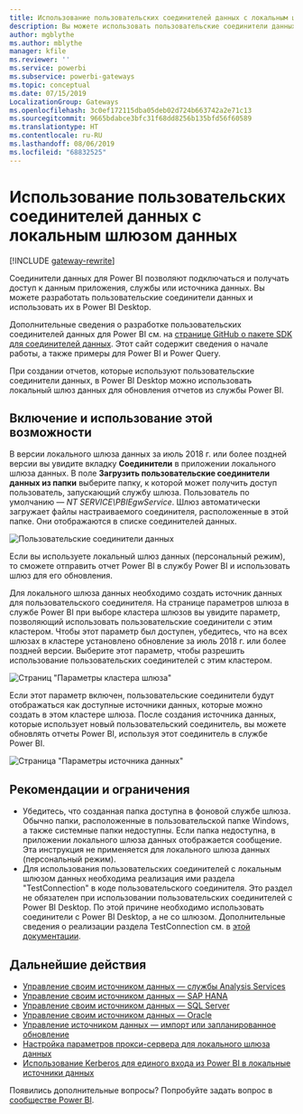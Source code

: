 ```yaml
---
title: Использование пользовательских соединителей данных с локальным шлюзом данных
description: Вы можете использовать пользовательские соединители данных с локальным шлюзом данных.
author: mgblythe
ms.author: mblythe
manager: kfile
ms.reviewer: ''
ms.service: powerbi
ms.subservice: powerbi-gateways
ms.topic: conceptual
ms.date: 07/15/2019
LocalizationGroup: Gateways
ms.openlocfilehash: 3c0ef172115dba05deb02d724b663742a2e71c13
ms.sourcegitcommit: 9665bdabce3bfc31f68dd8256b135bfd56f60589
ms.translationtype: HT
ms.contentlocale: ru-RU
ms.lasthandoff: 08/06/2019
ms.locfileid: "68832525"
---
```

# <a name="use-custom-data-connectors-with-the-on-premises-data-gateway"></a>Использование пользовательских соединителей данных с локальным шлюзом данных

[!INCLUDE [gateway-rewrite](includes/gateway-rewrite.md)]

Соединители данных для Power BI позволяют подключаться и получать доступ к данным приложения, службы или источника данных. Вы можете разработать пользовательские соединители данных и использовать их в Power BI Desktop.

Дополнительные сведения о разработке пользовательских соединителей данных для Power BI см. на [странице GitHub о пакете SDK для соединителей данных](http://aka.ms/dataconnectors). Этот сайт содержит сведения о начале работы, а также примеры для Power BI и Power Query.

При создании отчетов, которые используют пользовательские соединители данных, в Power BI Desktop можно использовать локальный шлюз данных для обновления отчетов из службы Power BI.

## <a name="enable-and-use-this-capability"></a>Включение и использование этой возможности

В версии локального шлюза данных за июль 2018 г. или более поздней версии вы увидите вкладку **Соединители** в приложении локального шлюза данных. В поле **Загрузить пользовательские соединители данных из папки** выберите папку, к которой может получить доступ пользователь, запускающий службу шлюза. Пользователь по умолчанию — *NT SERVICE\PBIEgwService*. Шлюз автоматически загружает файлы настраиваемого соединителя, расположенные в этой папке. Они отображаются в списке соединителей данных.

![Пользовательские соединители данных](media/service-gateway-custom-connectors/gateway-onprem-customconnector1.png)

Если вы используете локальный шлюз данных (персональный режим), то сможете отправить отчет Power BI в службу Power BI и использовать шлюз для его обновления.

Для локального шлюза данных необходимо создать источник данных для пользовательского соединителя. На странице параметров шлюза в службе Power BI при выборе кластера шлюзов вы увидите параметр, позволяющий использовать пользовательские соединители с этим кластером. Чтобы этот параметр был доступен, убедитесь, что на всех шлюзах в кластере установлено обновление за июль 2018 г. или более поздней версии. Выберите этот параметр, чтобы разрешить использование пользовательских соединителей с этим кластером.

![Страниц "Параметры кластера шлюза"](media/service-gateway-custom-connectors/gateway-onprem-customconnector2.png)

Если этот параметр включен, пользовательские соединители будут отображаться как доступные источники данных, которые можно создать в этом кластере шлюза. После создания источника данных, которые использует новый пользовательский соединитель, вы можете обновлять отчеты Power BI, используя этот соединитель в службе Power BI.

![Страница "Параметры источника данных"](media/service-gateway-custom-connectors/gateway-onprem-customconnector3.png)

## <a name="considerations-and-limitations"></a>Рекомендации и ограничения

* Убедитесь, что созданная папка доступна в фоновой службе шлюза. Обычно папки, расположенные в пользовательской папке Windows, а также системные папки недоступны. Если папка недоступна, в приложении локального шлюза данных отображается сообщение. Эта инструкция не применяется для локального шлюза данных (персональный режим).
* Для использования пользовательских соединителей с локальным шлюзом данных необходима реализация ими раздела "TestConnection" в коде пользовательского соединителя. Это раздел не обязателен при использовании пользовательских соединителей с Power BI Desktop. По этой причине необходимо использовать соединители с Power BI Desktop, а не со шлюзом. Дополнительные сведения о реализации раздела TestConnection см. в [этой документации](https://github.com/Microsoft/DataConnectors/blob/master/docs/m-extensions.md#implementing-testconnection-for-gateway-support).

## <a name="next-steps"></a>Дальнейшие действия

* [Управление своим источником данных — службы Analysis Services](service-gateway-enterprise-manage-ssas.md)  
* [Управление своим источником данных — SAP HANA](service-gateway-enterprise-manage-sap.md)  
* [Управление своим источником данных — SQL Server](service-gateway-enterprise-manage-sql.md)  
* [Управление своим источником данных — Oracle](service-gateway-onprem-manage-oracle.md)  
* [Управление источником данных — импорт или запланированное обновление](service-gateway-enterprise-manage-scheduled-refresh.md)
* [Настройка параметров прокси-сервера для локального шлюза данных](/data-integration/gateway/service-gateway-proxy)
* [Использование Kerberos для единого входа из Power BI в локальные источники данных](service-gateway-sso-kerberos.md)  

Появились дополнительные вопросы? Попробуйте задать вопрос в [сообществе Power BI](http://community.powerbi.com/).
